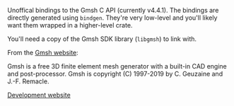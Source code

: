 Unoffical bindings to the Gmsh C API (currently v4.4.1).
The bindings are directly generated using `bindgen`.
They're very low-level and you'll likely want them wrapped in a higher-level crate.

You'll need a copy of the Gmsh SDK library (`libgmsh`) to link with.  

From the [Gmsh website](http://gmsh.info/): 

Gmsh is a free 3D finite element mesh generator with a built-in CAD engine and post-processor.
Gmsh is copyright (C) 1997-2019 by C. Geuzaine and J.-F. Remacle.

[Development website](https://gitlab.onelab.info/gmsh/gmsh)
